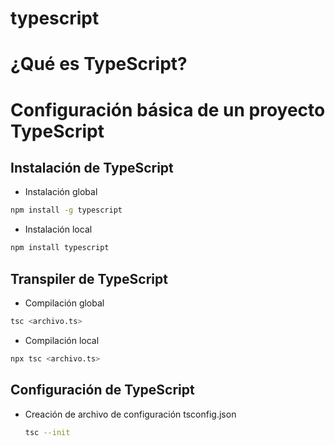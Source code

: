 
# typescript
# ¿Qué es TypeScript?
 
# Configuración básica de un proyecto TypeScript
## Instalación de TypeScript
- Instalación global
```bash
npm install -g typescript
```
- Instalación local
```bash
npm install typescript
```

## Transpiler de TypeScript
- Compilación global
```bash
tsc <archivo.ts>
```
- Compilación local
```bash
npx tsc <archivo.ts>
```
## Configuración de TypeScript
 - Creación de archivo de configuración tsconfig.json
    ```bash
    tsc --init
    ```
 
